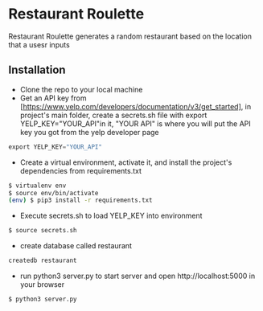 # Restaurant Roulette 

Restaurant Roulette generates a random restaurant based on the location that a usesr inputs 

## Installation 

* Clone the repo to your local machine 
* Get an API key from [https://www.yelp.com/developers/documentation/v3/get_started], 
in project's main folder, create a secrets.sh file with export YELP_KEY="YOUR_API"in it, "YOUR API" is where you will put the API key you got from the yelp developer page 

```python
export YELP_KEY="YOUR_API"
```

* Create a virtual environment, activate it, and install the project's dependencies from requirements.txt 

```bash
$ virtualenv env
$ source env/bin/activate
(env) $ pip3 install -r requirements.txt
```
* Execute secrets.sh to load YELP_KEY into environment 

```bash
$ source secrets.sh
```

* create database called restaurant 

```bash
createdb restaurant
```

* run python3 server.py to start server and open http://localhost:5000 in your browser

```bash
$ python3 server.py
```


